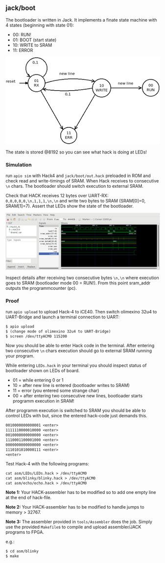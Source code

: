 ## jack/boot

The bootloader is written in Jack. It implements a finate state machine with 4 states (beginning with state 01):

* 00: RUN!
* 01: BOOT (start state)
* 10: WRITE to SRAM
* 11: ERROR

![](bootloader.png)


The state is stored @8192 so you can see what hack is doing at LEDs!

### Simulation
run `apio sim` with Hack4 and `jack/boot/out.hack` preloaded in ROM and check read and write-timings of SRAM. When Hack receives to consecutive `\n` chars. The bootloader should switch execution to external SRAM.

Check that HACK receives 12 bytes over UART-RX: ``0,0,0,0,0,\n,1,1,1,\n,\n`` and write two bytes to SRAM (SRAM[0]=0, SRAM[1]=7). Assert that LEDs show the state of the bootloader.

![](../../Hack4/Hack4_tb.png)

Inspect details after receiving two consecutive bytes ``\n,\n`` where execution goes to SRAM (bootloader mode 00 = RUN!). From this point sram_addr outputs the programmcounter (pc).

### Proof
run `apio upload` to upload Hack-4 to iCE40. Then switch olimexino 32u4 to UART-Bridge and launch a terminal connection to UART:

```
$ apio upload
$ (change mode of olimexino 32u4 to UART-Bridge)
$ screen /dev/ttyACM0 115200
```

Now you should be able to enter Hack code in the terminal. After entering two consecutive `\n` chars execution should go to external SRAM running your program.

While entering `LEDs.hack` in your terminal you should inspect status of bootloader shown on LEDs of board.
* 01 = while entering 0 or 1
* 10 = after new line is entered (bootloader writes to SRAM)
* 11 = error (you entered some strange char)
* 00 = after entering two consecutive new lines, bootloader starts programm execution in SRAM!

After programm execution is switched to SRAM you should be able to control LEDs with but, since the entered hack-code just demands this.

```
0010000000000001 <enter>
1111110000010000 <enter>
0010000000000000 <enter>
1110001100001000 <enter>
0000000000000000 <enter>
1110101010000111 <enter>
<enter>
```

Test Hack-4 with the following programs:

```
cat asm/LEDs/LEDs.hack > /dev/ttyACM0
cat asm/blinky/blinky.hack > /dev/ttyACM0
cat asm/echo/echo.hack > /dev/ttyACM0
```

**Note 1:** Your HACK-assembler has to be modified so to add one empty line at the end of hack-file.

**Note 2:** Your HACK-assembler has to be modified to handle jumps to memory > 32767.

**Note 3:** The assembler provided in `tools/Assembler` does the job. Simply use the provided `Makefile`s to compile and upload assembler/JACK programs to FPGA.

e.g.:
```
$ cd asm/blinky
$ make
```
